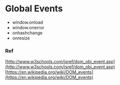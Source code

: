 # Global Events


+ window.onload
+ window.onerror
+ onhashchange
+ onresize



### Ref 

[http://www.w3schools.com/jsref/dom_obj_event.asp](http://www.w3schools.com/jsref/dom_obj_event.asp)
[https://en.wikipedia.org/wiki/DOM_events](https://en.wikipedia.org/wiki/DOM_events)
